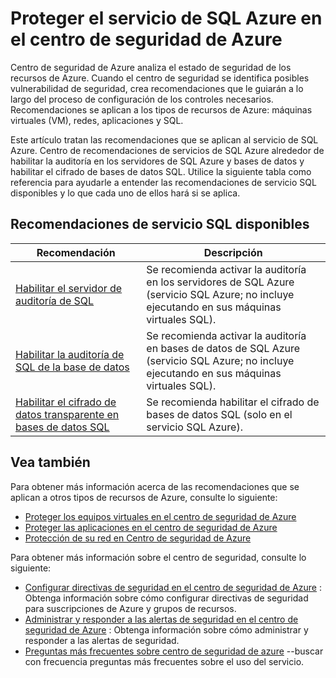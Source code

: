 <properties
   pageTitle="Proteger el servicio de SQL Azure en el centro de seguridad de Azure | Microsoft Azure"
   description="Las direcciones de este documento recomendaciones en Centro de seguridad de Azure que ayudan a protección el servicio SQL Azure y mantenerse cumple con las directivas de seguridad."
   services="security-center"
   documentationCenter="na"
   authors="TerryLanfear"
   manager="MBaldwin"
   editor=""/>

<tags
   ms.service="security-center"
   ms.devlang="na"
   ms.topic="article"
   ms.tgt_pltfrm="na"
   ms.workload="na"
   ms.date="08/04/2016"
   ms.author="terrylan"/>

# <a name="protecting-azure-sql-service-in-azure-security-center"></a>Proteger el servicio de SQL Azure en el centro de seguridad de Azure

Centro de seguridad de Azure analiza el estado de seguridad de los recursos de Azure. Cuando el centro de seguridad se identifica posibles vulnerabilidad de seguridad, crea recomendaciones que le guiarán a lo largo del proceso de configuración de los controles necesarios.  Recomendaciones se aplican a los tipos de recursos de Azure: máquinas virtuales (VM), redes, aplicaciones y SQL.

Este artículo tratan las recomendaciones que se aplican al servicio de SQL Azure.  Centro de recomendaciones de servicios de SQL Azure alrededor de habilitar la auditoría en los servidores de SQL Azure y bases de datos y habilitar el cifrado de bases de datos SQL.  Utilice la siguiente tabla como referencia para ayudarle a entender las recomendaciones de servicio SQL disponibles y lo que cada uno de ellos hará si se aplica.

## <a name="available-sql-service-recommendations"></a>Recomendaciones de servicio SQL disponibles

|Recomendación|Descripción|
|-----|-----|
|[Habilitar el servidor de auditoría de SQL](security-center-enable-auditing-on-sql-servers.md)|Se recomienda activar la auditoría en los servidores de SQL Azure (servicio SQL Azure; no incluye ejecutando en sus máquinas virtuales SQL).|
|[Habilitar la auditoría de SQL de la base de datos](security-center-enable-auditing-on-sql-databases.md)|Se recomienda activar la auditoría en bases de datos de SQL Azure (servicio SQL Azure; no incluye ejecutando en sus máquinas virtuales SQL).|
|[Habilitar el cifrado de datos transparente en bases de datos SQL](security-center-enable-transparent-data-encryption.md)|Se recomienda habilitar el cifrado de bases de datos SQL (solo en el servicio SQL Azure).|

## <a name="see-also"></a>Vea también

Para obtener más información acerca de las recomendaciones que se aplican a otros tipos de recursos de Azure, consulte lo siguiente:

- [Proteger los equipos virtuales en el centro de seguridad de Azure](security-center-virtual-machine-recommendations.md)
- [Proteger las aplicaciones en el centro de seguridad de Azure](security-center-application-recommendations.md)
- [Protección de su red en Centro de seguridad de Azure](security-center-network-recommendations.md)

Para obtener más información sobre el centro de seguridad, consulte lo siguiente:

- [Configurar directivas de seguridad en el centro de seguridad de Azure](security-center-policies.md) : Obtenga información sobre cómo configurar directivas de seguridad para suscripciones de Azure y grupos de recursos.
- [Administrar y responder a las alertas de seguridad en el centro de seguridad de Azure](security-center-managing-and-responding-alerts.md) : Obtenga información sobre cómo administrar y responder a las alertas de seguridad.
- [Preguntas más frecuentes sobre centro de seguridad de azure](security-center-faq.md) --buscar con frecuencia preguntas más frecuentes sobre el uso del servicio.
